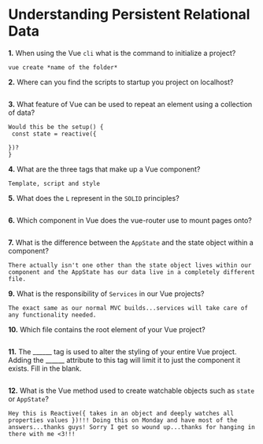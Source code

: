 # Understanding Persistent Relational Data

**1.** When using the Vue `cli` what is the command to initialize a project?
<!-- enter you answer in the space below -->
```
vue create *name of the folder*
```
**2.** Where can you find the scripts to startup you project on localhost?
<!-- enter you answer in the space below -->
```

```
**3.** What feature of Vue can be used to repeat an element using a collection of data?
<!-- enter you answer in the space below -->
```
Would this be the setup() {  
 const state = reactive({

})?
} 
```
**4.** What are the three tags that make up a Vue component?
<!-- enter you answer in the space below -->
```
Template, script and style
```
**5.** What does the `L` represent in the `SOLID` principles?
<!-- enter you answer in the space below -->
```

```
**6.** Which component in Vue does the vue-router use to mount pages onto?
<!-- enter you answer in the space below -->
```

```
**7.** What is the difference between the `AppState` and the state object within a component?
<!-- enter you answer in the space below -->
```
There actually isn't one other than the state object lives within our component and the AppState has our data live in a completely different file.
```
**9.** What is the responsibility of `Services` in our Vue projects?
<!-- enter you answer in the space below -->
```
The exact same as our normal MVC builds...services will take care of any functionality needed.
```
**10.** Which file contains the root element of your Vue project?
<!-- enter you answer in the space below -->
```

```
**11.** The ______ tag is used to alter the styling of your entire Vue project.  Adding the ______ attribute to this tag will limit it to just the component it exists.  Fill in the blank.
<!-- enter you answer in the space below -->
```

```
**12.** What is the Vue method used to create watchable objects such as `state` or `AppState`?
<!-- enter you answer in the space below -->
```
Hey this is Reactive({ takes in an object and deeply watches all properties values })!!! Doing this on Monday and have most of the answers...thanks guys! Sorry I get so wound up...thanks for hanging in there with me <3!!!
```